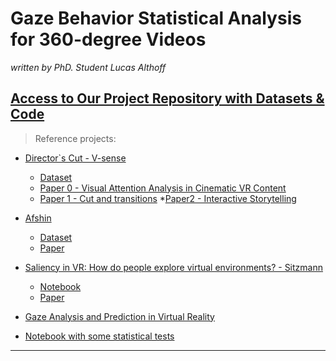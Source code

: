 # Gaze Behavior Statistical Analysis for 360-degree Videos 

*written by PhD. Student Lucas Althoff*

## [Access to Our Project Repository with Datasets & Code](https://drive.google.com/drive/folders/13Bn_WQgGCh0ahyqoVG_UBoqNxP4qDLCQ?usp=sharing)

> Reference projects: 

* [Director`s Cut - V-sense]()
  * [Dataset](https://drive.google.com/drive/folders/1QhUGA07pAxW2CCOmj8GHMEoIErPocbXk)
  * [Paper 0 - Visual Attention Analysis in 
Cinematic VR Content](https://v-sense.scss.tcd.ie/wp-content/uploads/2018/09/CVMP2018_DirectorsCut_public-1.pdf)
  * [Paper 1 - Cut and transitions](https://v-sense.scss.tcd.ie/wp-content/uploads/2018/12/2018_IC3D_DirectorCut_AttentionStoryTelling.pdf)
    *[Paper2 - Interactive Storytelling](https://v-sense.scss.tcd.ie/wp-content/uploads/2018/09/Directors-Cut-analysis-of-aspects-of-interactive-storytelling.pdf)

* [Afshin](https://github.com/acmmmsys/2019-360dataset)
    * [Dataset](https://github.com/acmmmsys/2019-360dataset)
    * [Paper](https://arxiv.org/abs/1905.03823)
* [Saliency in VR: How do people explore virtual environments? - Sitzmann](https://github.com/vsitzmann/vr-saliency)
    * [Notebook](https://github.com/vsitzmann/vr-saliency/blob/master/src/Analysis.ipynb)
    * [Paper](http://webdiis.unizar.es/~aserrano/docs/Sitzmann_TVCG2018_VRsaliency.pdf)
* [Gaze Analysis and Prediction in Virtual Reality](https://cranehzm.github.io/DC/pdf/DC.pdf)
* [Notebook with some statistical tests](https://github.com/vkakerbeck/NBP-VR-Lab/blob/cb71997351159479b8054bde14b97284101a58ef/Analysis/MapAnalysis/MapTrainingAnalysis.ipynb)

---
